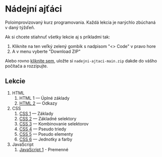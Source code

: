 # Nádejní ajťáci

Poloimprovizovaný kurz programovania. Každá lekcia je narýchlo zbúchaná
v daný týžďeň.

Ak si chcete stiahnuť všetky lekcie aj s príkladmi tak:

1. Kliknite na ten veľký zelený gombík s nadpisom "<> Code" v pravo hore
2. A v menu vyberte "Download ZIP"

Alebo rovno
[kliknite sem](https://github.com/peterhudec/nadejni-ajtaci/archive/refs/heads/main.zip),
uložte si `nadejni-ajtaci-main.zip` dakde do vášho počítača a rozzipujte.

## Lekcie

1. HTML
    1. HTML 1 — Úplné základy
    2. [HTML 2](html/html-2-odkazy/) — Odkazy
2. CSS
    1. [CSS 1](css/css-1-zaklady/) — Základy
    2. [CSS 2](css/css-2-zakladne-selektory/) — Základné selektory
    3. [CSS 3](css/css-3-combinators/) — Kombinovanie selektorov
    4. [CSS 4](css/css-4-pseudo-classes/) — Pseudo triedy
    5. [CSS 5](css/css-5-pseudo-elements/) — Pseudo elementy
    6. [CSS 6](css/css-6-units-and-colors/) — Jednotky a farby
3. JavaScript
    1. [JavaScript 1](javascript/javascript-1-premenne/) - Premenné

